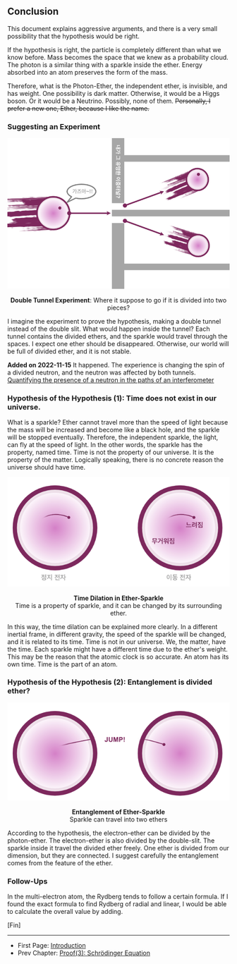 ## Conclusion

This document explains aggressive arguments, and there is a very small possibility that the hypothesis would be right.

If the hypothesis is right, the particle is completely different than what we know before. Mass becomes the space that we knew as a probability cloud. The photon is a similar thing with a sparkle inside the ether. Energy absorbed into an atom preserves the form of the mass.

Therefore, what is the Photon-Ether, the independent ether, is invisible, and has weight. One possibility is dark matter. Otherwise, it would be a Higgs boson. Or it would be a Neutrino. Possibly, none of them. ~~Personally, I prefer a new one, Ether, because I like the name.~~

### Suggesting an Experiment

<p align="center">
 <img src="../images/pic13.png">
</p>

<p align="center"><strong>Double Tunnel Experiment</strong>: Where it suppose to go if it is divided into two pieces?</p>

I imagine the experiment to prove the hypothesis, making a double tunnel instead of the double slit. What would happen inside the tunnel? Each tunnel contains the divided ethers, and the sparkle would travel through the spaces. I expect one ether should be disappeared. Otherwise, our world will be full of divided ether, and it is not stable.

**Added on 2022-11-15** It happened. The experience is changing the spin of a divided neutron, and the neutron was affected by both tunnels. [Quantifying the presence of a neutron in the paths of an interferometer](https://journals.aps.org/prresearch/abstract/10.1103/PhysRevResearch.4.023075)

### Hypothesis of the Hypothesis (1): Time does not exist in our universe.

What is a sparkle? Ether cannot travel more than the speed of light because the mass will be increased and become like a black hole, and the sparkle will be stopped eventually. Therefore, the independent sparkle, the light, can fly at the speed of light. In the other words, the sparkle has the property, named time. Time is not the property of our universe. It is the property of the matter. Logically speaking, there is no concrete reason the universe should have time.

<p align="center">
 <img src="../images/pic14.png">
</p>

<p align="center"><strong>Time Dilation in Ether-Sparkle</strong><br>Time is a property of sparkle, and it can be changed by its surrounding ether.</p>

In this way, the time dilation can be explained more clearly. In a different inertial frame, in different gravity, the speed of the sparkle will be changed, and it is related to its time. Time is not in our universe. We, the matter, have the time. Each sparkle might have a different time due to the ether's weight. This may be the reason that the atomic clock is so accurate. An atom has its own time. Time is the part of an atom.

### Hypothesis of the Hypothesis (2): Entanglement is divided ether?

<p align="center">
 <img src="../images/pic15.png">
</p>

<p align="center"><strong>Entanglement of Ether-Sparkle</strong><br>Sparkle can travel into two ethers</p>

According to the hypothesis, the electron-ether can be divided by the photon-ether. The electron-ether is also divided by the double-slit. The sparkle inside it travel the divided ether freely. One ether is divided from our dimension, but they are connected. I suggest carefully the entanglement comes from the feature of the ether.

### Follow-Ups

In the multi-electron atom, the Rydberg tends to follow a certain formula. If I found the exact formula to find Rydberg of radial and linear, I would be able to calculate the overall value by adding.

[Fin]

---

-   First Page: [Introduction](../README.md)
-   Prev Chapter: [Proof(3): Schrödinger Equation](./schrodinger_equation_en.md)

